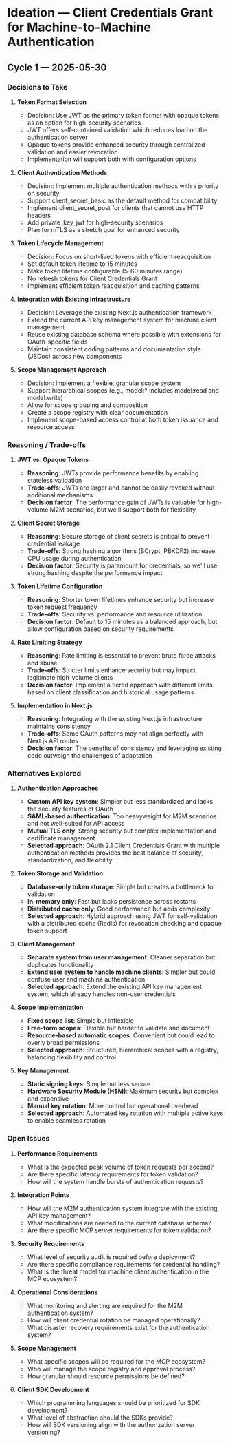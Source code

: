 # Ideation — Client Credentials Grant for Machine-to-Machine Authentication

## Cycle 1 — 2025-05-30

### Decisions to Take

1. **Token Format Selection**
   - Decision: Use JWT as the primary token format with opaque tokens as an option for high-security scenarios
   - JWT offers self-contained validation which reduces load on the authentication server
   - Opaque tokens provide enhanced security through centralized validation and easier revocation
   - Implementation will support both with configuration options

2. **Client Authentication Methods**
   - Decision: Implement multiple authentication methods with a priority on security
   - Support client_secret_basic as the default method for compatibility
   - Implement client_secret_post for clients that cannot use HTTP headers
   - Add private_key_jwt for high-security scenarios
   - Plan for mTLS as a stretch goal for enhanced security

3. **Token Lifecycle Management**
   - Decision: Focus on short-lived tokens with efficient reacquisition
   - Set default token lifetime to 15 minutes
   - Make token lifetime configurable (5-60 minutes range)
   - No refresh tokens for Client Credentials Grant
   - Implement efficient token reacquisition and caching patterns

4. **Integration with Existing Infrastructure**
   - Decision: Leverage the existing Next.js authentication framework
   - Extend the current API key management system for machine client management
   - Reuse existing database schema where possible with extensions for OAuth-specific fields
   - Maintain consistent coding patterns and documentation style (JSDoc) across new components

5. **Scope Management Approach**
   - Decision: Implement a flexible, granular scope system
   - Support hierarchical scopes (e.g., model:* includes model:read and model:write)
   - Allow for scope grouping and composition
   - Create a scope registry with clear documentation
   - Implement scope-based access control at both token issuance and resource access

### Reasoning / Trade-offs

1. **JWT vs. Opaque Tokens**
   - **Reasoning**: JWTs provide performance benefits by enabling stateless validation
   - **Trade-offs**: JWTs are larger and cannot be easily revoked without additional mechanisms
   - **Decision factor**: The performance gain of JWTs is valuable for high-volume M2M scenarios, but we'll support both for flexibility

2. **Client Secret Storage**
   - **Reasoning**: Secure storage of client secrets is critical to prevent credential leakage
   - **Trade-offs**: Strong hashing algorithms (BCrypt, PBKDF2) increase CPU usage during authentication
   - **Decision factor**: Security is paramount for credentials, so we'll use strong hashing despite the performance impact

3. **Token Lifetime Configuration**
   - **Reasoning**: Shorter token lifetimes enhance security but increase token request frequency
   - **Trade-offs**: Security vs. performance and resource utilization
   - **Decision factor**: Default to 15 minutes as a balanced approach, but allow configuration based on security requirements

4. **Rate Limiting Strategy**
   - **Reasoning**: Rate limiting is essential to prevent brute force attacks and abuse
   - **Trade-offs**: Stricter limits enhance security but may impact legitimate high-volume clients
   - **Decision factor**: Implement a tiered approach with different limits based on client classification and historical usage patterns

5. **Implementation in Next.js**
   - **Reasoning**: Integrating with the existing Next.js infrastructure maintains consistency
   - **Trade-offs**: Some OAuth patterns may not align perfectly with Next.js API routes
   - **Decision factor**: The benefits of consistency and leveraging existing code outweigh the challenges of adaptation

### Alternatives Explored

1. **Authentication Approaches**
   - **Custom API key system**: Simpler but less standardized and lacks the security features of OAuth
   - **SAML-based authentication**: Too heavyweight for M2M scenarios and not well-suited for API access
   - **Mutual TLS only**: Strong security but complex implementation and certificate management
   - **Selected approach**: OAuth 2.1 Client Credentials Grant with multiple authentication methods provides the best balance of security, standardization, and flexibility

2. **Token Storage and Validation**
   - **Database-only token storage**: Simple but creates a bottleneck for validation
   - **In-memory only**: Fast but lacks persistence across restarts
   - **Distributed cache only**: Good performance but adds complexity
   - **Selected approach**: Hybrid approach using JWT for self-validation with a distributed cache (Redis) for revocation checking and opaque token support

3. **Client Management**
   - **Separate system from user management**: Cleaner separation but duplicates functionality
   - **Extend user system to handle machine clients**: Simpler but could confuse user and machine authentication
   - **Selected approach**: Extend the existing API key management system, which already handles non-user credentials

4. **Scope Implementation**
   - **Fixed scope list**: Simple but inflexible
   - **Free-form scopes**: Flexible but harder to validate and document
   - **Resource-based automatic scopes**: Convenient but could lead to overly broad permissions
   - **Selected approach**: Structured, hierarchical scopes with a registry, balancing flexibility and control

5. **Key Management**
   - **Static signing keys**: Simple but less secure
   - **Hardware Security Module (HSM)**: Maximum security but complex and expensive
   - **Manual key rotation**: More control but operational overhead
   - **Selected approach**: Automated key rotation with multiple active keys to enable seamless rotation

### Open Issues

1. **Performance Requirements**
   - What is the expected peak volume of token requests per second?
   - Are there specific latency requirements for token validation?
   - How will the system handle bursts of authentication requests?

2. **Integration Points**
   - How will the M2M authentication system integrate with the existing API key management?
   - What modifications are needed to the current database schema?
   - Are there specific MCP server requirements for token validation?

3. **Security Requirements**
   - What level of security audit is required before deployment?
   - Are there specific compliance requirements for credential handling?
   - What is the threat model for machine client authentication in the MCP ecosystem?

4. **Operational Considerations**
   - What monitoring and alerting are required for the M2M authentication system?
   - How will client credential rotation be managed operationally?
   - What disaster recovery requirements exist for the authentication system?

5. **Scope Management**
   - What specific scopes will be required for the MCP ecosystem?
   - Who will manage the scope registry and approval process?
   - How granular should resource permissions be defined?

6. **Client SDK Development**
   - Which programming languages should be prioritized for SDK development?
   - What level of abstraction should the SDKs provide?
   - How will SDK versioning align with the authorization server versioning?
